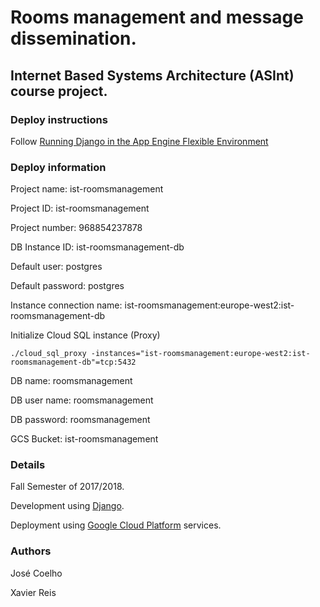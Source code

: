# Rooms management and message dissemination.

## Internet Based Systems Architecture (ASInt) course project.

### Deploy instructions
Follow [Running Django in the App Engine Flexible Environment]

### Deploy information
Project name: ist-roomsmanagement

Project ID: ist-roomsmanagement

Project number: 968854237878

DB Instance ID: ist-roomsmanagement-db

Default user: postgres

Default password: postgres 

Instance connection name: ist-roomsmanagement:europe-west2:ist-roomsmanagement-db

Initialize Cloud SQL instance (Proxy)
```shell
./cloud_sql_proxy -instances="ist-roomsmanagement:europe-west2:ist-roomsmanagement-db"=tcp:5432
```

DB name: roomsmanagement

DB user name: roomsmanagement

DB password: roomsmanagement

GCS Bucket: ist-roomsmanagement


### Details
Fall Semester of 2017/2018.

Development using [Django].

Deployment using [Google Cloud Platform] services.

### Authors
José Coelho

Xavier Reis


   [Running Django in the App Engine Flexible Environment]: <https://cloud.google.com/python/django/flexible-environment?hl=en/>
   [Django]: <https://www.djangoproject.com/>
   [Google Cloud Platform]: <https://cloud.google.com/>
